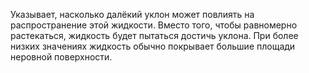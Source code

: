 ﻿Указывает, насколько далёкий уклон может повлиять на распространение этой жидкости. Вместо того, чтобы равномерно
растекаться, жидкость будет пытаться достичь уклона. При более низких значениях жидкость обычно покрывает большие
площади неровной поверхности.